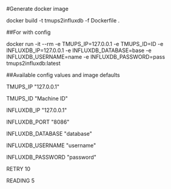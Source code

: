 #Generate docker image

docker build -t tmups2influxdb -f Dockerfile .

##For with config

docker run -it --rm -e TMUPS_IP=127.0.0.1 -e TMUPS_ID=ID -e INFLUXDB_IP=127.0.0.1 -e INFLUXDB_DATABASE=base -e INFLUXDB_USERNAME=name -e INFLUXDB_PASSWORD=pass tmups2influxdb:latest 

##Available config values and image defaults

TMUPS_IP "127.0.0.1"

TMUPS_ID "Machine ID"

INFLUXDB_IP "127.0.0.1"

INFLUXDB_PORT "8086"

INFLUXDB_DATABASE "database"

INFLUXDB_USERNAME "username"

INFLUXDB_PASSWORD "password"

RETRY 10

READING 5
